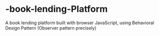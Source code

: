 # -book-lending-Platform
A book lending platform built with browser JavaScript, using Behavioral Design Pattern (Observer pattern precisely) 
